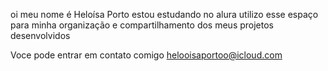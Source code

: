 oi meu nome é Heloísa Porto
estou estudando no alura
utilizo esse espaço para minha organização e compartilhamento dos meus projetos desenvolvidos

Voce pode entrar em contato comigo 
helooisaportoo@icloud.com
